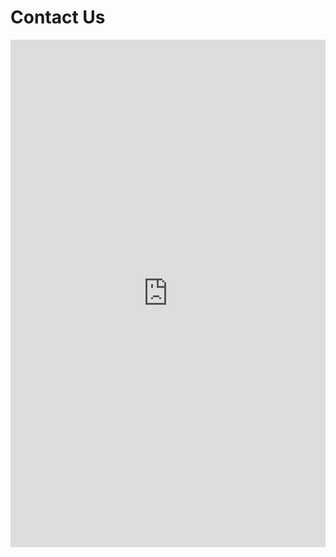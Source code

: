 # Contact Us

<iframe src="https://docs.google.com/forms/d/e/1FAIpQLSfbBbXewvoYl6gKLrrqQqCfzte5NemwgaA8MzxG_WaflJA5ng/viewform?embedded=true" width="100%" height="812" frameborder="0" marginheight="0" marginwidth="0">Loading…</iframe>
